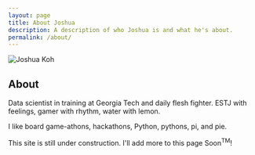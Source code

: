```yaml
---
layout: page
title: About Joshua
description: A description of who Joshua is and what he's about.
permalink: /about/
---
```


<img itemprop="image" class="img-rounded" src="http://www.joshuakoh.me/about-face.jpg" alt="Joshua Koh">

## About

Data scientist in training at Georgia Tech and daily flesh fighter. ESTJ with feelings, gamer with rhythm, water with lemon.

I like board game-athons, hackathons, Python, pythons, pi, and pie.

This site is still under construction. I'll add more to this page Soon<sup>TM</sup>!